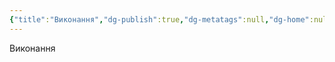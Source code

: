 ```yaml
---
{"title":"Виконання","dg-publish":true,"dg-metatags":null,"dg-home":null,"permalink":"/plan-dij/vikonannya/","dgPassFrontmatter":true,"noteIcon":""}
---
```


Виконання 